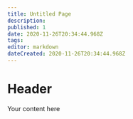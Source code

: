 ```yaml
---
title: Untitled Page
description: 
published: 1
date: 2020-11-26T20:34:44.968Z
tags: 
editor: markdown
dateCreated: 2020-11-26T20:34:44.968Z
---
```


# Header
Your content here